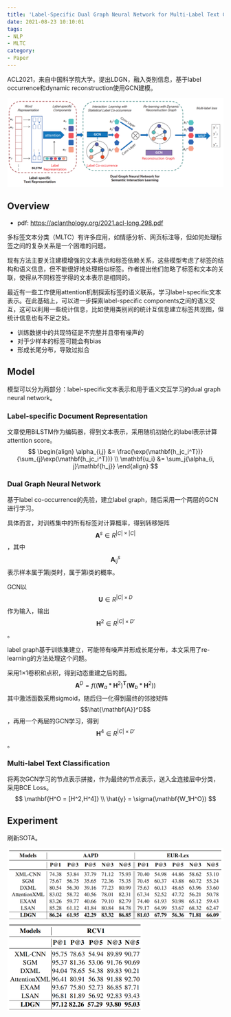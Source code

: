 ```yaml
---
title: 'Label-Specific Dual Graph Neural Network for Multi-Label Text Classification'
date: 2021-08-23 10:10:01
tags:
- NLP
- MLTC
category:
- Paper
---
```


ACL2021，来自中国科学院大学。提出LDGN，融入类别信息，基于label occurrence和dynamic reconstruction使用GCN建模。

<img src="Label-Specific-Dual-Graph-Neural-Network-for-Multi-Label-Text-Classification/image-20210823103052567.png" alt="image-20210823103052567" style="zoom:67%;" />

<!--more-->

## Overview

- pdf: https://aclanthology.org/2021.acl-long.298.pdf

多标签文本分类（MLTC）有许多应用，如情感分析、网页标注等，但如何处理标签之间的复杂关系是一个困难的问题。

现有方法主要关注建模增强的文本表示和标签依赖关系，这些模型考虑了标签的结构和语义信息，但不能很好地处理相似标签。作者提出他们忽略了标签和文本的关联，使得从不同标签学得的文本表示是相同的。

最近有一些工作使用attention机制探索标签的语义联系，学习label-specific文本表示。在此基础上，可以进一步探索label-specific components之间的语义交互，这可以利用一些统计信息，比如使用类别间的统计互信息建立标签共现图，但统计信息也有不足之处。

- 训练数据中的共现特征是不完整并且带有噪声的
- 对于少样本的标签可能会有bias
- 形成长尾分布，导致过拟合

## Model

模型可以分为两部分：label-specific文本表示和用于语义交互学习的dual graph neural network。

### Label-specific Document Representation

文章使用BiLSTM作为编码器，得到文本表示，采用随机初始化的label表示计算attention score。
$$
\begin{align}
\alpha_{i,j} &= \frac{\exp(\mathbf{h_jc_i^T})}{\sum_{j}\exp(\mathbf{h_jc_i^T})} \\
\mathbf{u_i} &= \sum_j{\alpha_{i, j}\mathbf{h_j}}
\end{align}
$$

### Dual Graph Neural Network

基于label co-occurrence的先验，建立label graph，随后采用一个两层的GCN进行学习。

具体而言，对训练集中的所有标签对计算概率，得到转移矩阵$$\mathbf{A}^s\in R^{|C|\times|C|}$$，其中$$\mathbf{A}^s_{ij}$$表示样本属于第j类时，属于第i类的概率。

GCN以$$\mathbf{U}\in R^{|C|\times D}$$作为输入，输出$$\mathbf{H}^2\in R^{|C|\times D'}$$。

label graph基于训练集建立，可能带有噪声并形成长尾分布，本文采用了re-learning的方法处理这个问题。

采用1×1卷积和点积，得到动态重建之后的图。
$$
\mathbf{A}^D=f((\mathbf{W}_a*\mathbf{H}^2)^{\mathbf{T}}(\mathbf{W}_b*\mathbf{H}^2))
$$
其中激活函数采用sigmoid，随后归一化得到最终的邻接矩阵$$\hat{\mathbf{A}}^D$$，再用一个两层的GCN学习，得到$$\mathbf{H}^4\in R^{|C|\times D'}$$。

### Multi-label Text Classification

将两次GCN学习的节点表示拼接，作为最终的节点表示，送入全连接层中分类，采用BCE Loss。
$$
\mathbf{H^O = [H^2,H^4]} \\
\hat{y} = \sigma(\mathbf{W_1H^O})
$$

## Experiment

刷新SOTA。

<img src="Label-Specific-Dual-Graph-Neural-Network-for-Multi-Label-Text-Classification/image-20210823110708702.png" alt="image-20210823110708702" style="zoom: 50%;" />

<img src="Label-Specific-Dual-Graph-Neural-Network-for-Multi-Label-Text-Classification/image-20210823110727630.png" alt="image-20210823110727630" style="zoom: 50%;" />

